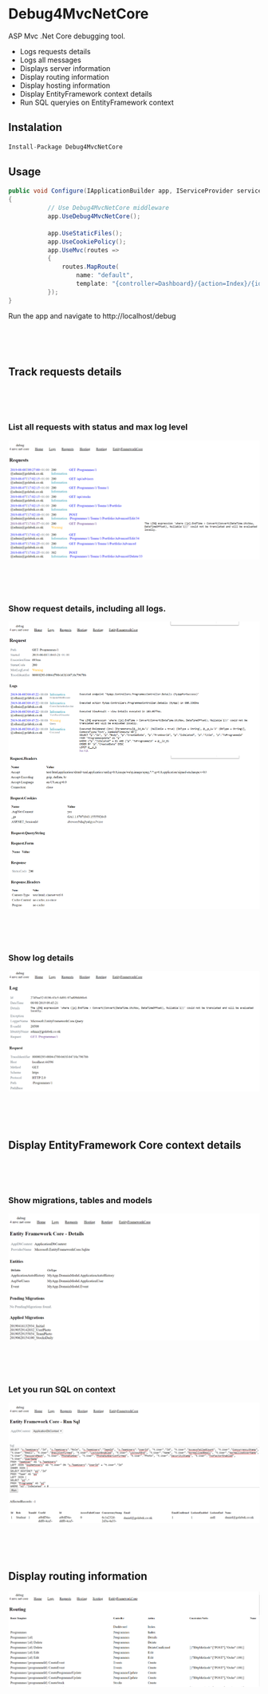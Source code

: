 # Debug4MvcNetCore

ASP Mvc .Net Core debugging tool.
* Logs requests details
* Logs all messages
* Displays server information
* Display routing information
* Display hosting information
* Display EntityFramework context details
* Run SQL queryies on EntityFramework context


## Instalation
 ```cs
 Install-Package Debug4MvcNetCore
```

## Usage
 ```cs
public void Configure(IApplicationBuilder app, IServiceProvider serviceProvider, IHostingEnvironment env)
{
            // Use Debug4MvcNetCore middleware
            app.UseDebug4MvcNetCore();
            
            app.UseStaticFiles();
            app.UseCookiePolicy();
            app.UseMvc(routes =>
            {
                routes.MapRoute(
                    name: "default",
                    template: "{controller=Dashboard}/{action=Index}/{id?}");
            });
}
```
Run the app and navigate to http://localhost/debug

&nbsp;

&nbsp;

## Track requests details

&nbsp;

&nbsp;

### List all requests with status and max log level
![Debug4Mvc Requests](Debug4Mvc_Requests.PNG)

&nbsp;

&nbsp;

###  Show request details, including all logs.

![Debug4Mvc Request](Debug4Mvc_Request.PNG)

&nbsp;

&nbsp;

###  Show log details
![Debug4Mvc Log](Debug4Mvc_Log.PNG)

&nbsp;

&nbsp;

## Display EntityFramework Core context details

&nbsp;

&nbsp;

### Show migrations, tables and models
![Debug4Mvc Routing](Debug4Mvc_EntityFrameworkCore.PNG)

&nbsp;

&nbsp;

### Let you run SQL on context
![Debug4Mvc Routing](Debug4Mvc_EntityFrameworkCore_RunSql.PNG)

&nbsp;

&nbsp;

## Display routing information
![Debug4Mvc Routing](Debug4Mvc_Routing.PNG)

